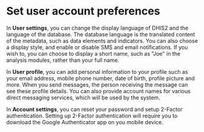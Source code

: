 # Set user account preferences

<!--DHIS2-SECTION-ID:user_account_preferences-->

In **User settings**, you can change the display language of DHIS2 and
the language of the database. The database language is the translated
content of the metadata, such as data elements and indicators. You can
also choose a display style, and enable or disable SMS and email 
notifications. If you wish to, you can choose to display a short name,
such as "Joe" in the analysis modules, rather than your full name.

In **User profile**, you can add personal information to your profile
such as your email address, mobile phone number, date of birth, profile 
picture and more. When you send messages, the person receiving the message can see these
profile details. You can also provide account names for various direct
messaging services, which will be used by the system.

In **Account settings**, you can reset your password and setup 2-Factor
authentication. Setting up 2-Factor authentication will require you to
download the Google Authenticator app on you mobile device.
